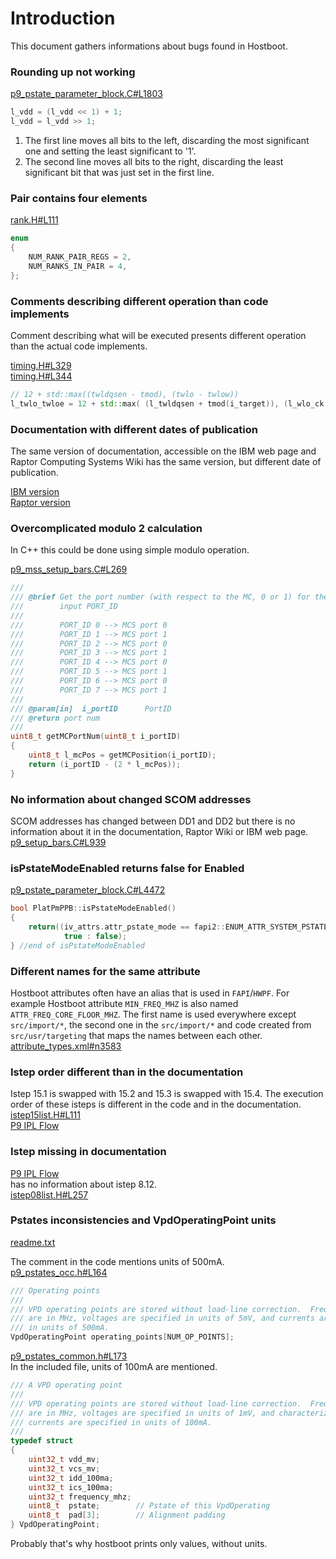 # Introduction

This document gathers informations about bugs found in Hostboot.

### Rounding up not working

[p9_pstate_parameter_block.C#L1803](https://github.com/open-power/hostboot/blob/4689d6d20fccc4587aea2cdfa843dc9881ff6482/src/import/chips/p9/procedures/hwp/pm/p9_pstate_parameter_block.C#L1803)

```cpp
l_vdd = (l_vdd << 1) + 1;
l_vdd = l_vdd >> 1;
```

1.
    The first line moves all bits to the left, discarding the most significant one
    and setting the least significant to '1'.
2.
    The second line moves all bits to the right, discarding the least significant
    bit that was just set in the first line.

### Pair contains four elements

[rank.H#L111](https://github.com/3mdeb/talos-hostboot/blob/a2ddbf3150e2c02ccc904b25d6650c9932a8a841/src/import/chips/p9/procedures/hwp/memory/lib/dimm/rank.H#L111)

```cpp
enum
{
    NUM_RANK_PAIR_REGS = 2,
    NUM_RANKS_IN_PAIR = 4,
};
```

### Comments describing different operation than code implements

Comment describing what will be executed presents different operation than
the actual code implements.

[timing.H#L329](https://github.com/3mdeb/talos-hostboot/blob/a2ddbf3150e2c02ccc904b25d6650c9932a8a841/src/import/chips/p9/procedures/hwp/memory/lib/eff_config/timing.H#L329)\
[timing.H#L344](https://github.com/3mdeb/talos-hostboot/blob/a2ddbf3150e2c02ccc904b25d6650c9932a8a841/src/import/chips/p9/procedures/hwp/memory/lib/eff_config/timing.H#L344)

```cpp
// 12 + std::max((twldqsen - tmod), (twlo - twlow))
l_twlo_twloe = 12 + std::max( (l_twldqsen + tmod(i_target)), (l_wlo_ck + l_wloe_ck) ) + l_dq_ck + l_dqs_ck;
```

### Documentation with different dates of publication

The same version of documentation, accessible on the IBM web page and
Raptor Computing Systems Wiki has the same version, but different date
of publication.

[IBM version](https://ibm.ent.box.com/s/ddcdl3g0otdzyiajhkfe3jjh2oy5p3mt)\
[Raptor version](https://wiki.raptorcs.com/w/images/0/04/POWER9_Registers_vol1_version1.1_pub.pdf)

### Overcomplicated modulo 2 calculation

In C++ this could be done using simple modulo operation.

[p9_mss_setup_bars.C#L269](https://github.com/open-power/hostboot/blob/4689d6d20fccc4587aea2cdfa843dc9881ff6482/src/import/chips/p9/procedures/hwp/nest/p9_mss_setup_bars.C#L269)

```cpp
///
/// @brief Get the port number (with respect to the MC, 0 or 1) for the
///        input PORT_ID
///
///        PORT_ID 0 --> MCS port 0
///        PORT_ID 1 --> MCS port 1
///        PORT_ID 2 --> MCS port 0
///        PORT_ID 3 --> MCS port 1
///        PORT_ID 4 --> MCS port 0
///        PORT_ID 5 --> MCS port 1
///        PORT_ID 6 --> MCS port 0
///        PORT_ID 7 --> MCS port 1
///
/// @param[in]  i_portID      PortID
/// @return port num
///
uint8_t getMCPortNum(uint8_t i_portID)
{
    uint8_t l_mcPos = getMCPosition(i_portID);
    return (i_portID - (2 * l_mcPos));
}
```

### No information about changed SCOM addresses

SCOM addresses has changed between DD1 and DD2 but there is no information about
it in the documentation, Raptor Wiki or IBM web page.\
[p9_setup_bars.C#L939](https://github.com/open-power/hostboot/blob/master/src/import/chips/p9/procedures/hwp/nest/p9_setup_bars.C#L939)

### isPstateModeEnabled returns false for Enabled

[p9_pstate_parameter_block.C#L4472](https://github.com/open-power/hostboot/blob/4689d6d20fccc4587aea2cdfa843dc9881ff6482/src/import/chips/p9/procedures/hwp/pm/p9_pstate_parameter_block.C#L4472)
```cpp
bool PlatPmPPB::isPstateModeEnabled()
{
    return((iv_attrs.attr_pstate_mode == fapi2::ENUM_ATTR_SYSTEM_PSTATES_MODE_OFF) ?
            true : false);
} //end of isPstateModeEnabled
```

### Different names for the same attribute

Hostboot attributes often have an alias that is used in `FAPI`/`HWPF`.
For example Hostboot attribute `MIN_FREQ_MHZ` is also named `ATTR_FREQ_CORE_FLOOR_MHZ`.
The first name is used everywhere except `src/import/*`, the second one
in the `src/import/*` and code created from `src/usr/targeting` that
maps the names between each other.\
[attribute_types.xml#n3583](https://git.raptorcs.com/git/talos-hostboot/tree/src/usr/targeting/common/xmltohb/attribute_types.xml#n3583)

### Istep order different than in the documentation

Istep 15.1 is swapped with 15.2 and 15.3 is swapped with 15.4.
The execution order of these isteps is different in the code
and in the documentation.\
[istep15list.H#L111](https://github.com/open-power/hostboot/blob/4689d6d20fccc4587aea2cdfa843dc9881ff6482/src/include/usr/isteps/istep15list.H#L111)\
[P9 IPL Flow](https://wiki.raptorcs.com/w/images/b/bd/IPL-Flow-POWER9.pdf)

### Istep missing in documentation

[P9 IPL Flow](https://wiki.raptorcs.com/w/images/b/bd/IPL-Flow-POWER9.pdf)\
has no information about istep 8.12.\
[istep08list.H#L257](https://github.com/open-power/hostboot/blob/4689d6d20fccc4587aea2cdfa843dc9881ff6482/src/include/usr/isteps/istep08list.H#L257)

### Pstates inconsistencies and VpdOperatingPoint units

[readme.txt](https://github.com/3mdeb/coreboot/blob/09bc0efd57f59dea97790dedf0ae224ab661fad6/src/soc/ibm/power9/pstates_include/readme.txt)

The comment in the code mentions units of 500mA.\
[p9_pstates_occ.h#L164](https://github.com/open-power/hostboot/blob/master/src/import/chips/p9/procedures/hwp/lib/p9_pstates_occ.h#L164)

```cpp
/// Operating points
///
/// VPD operating points are stored without load-line correction.  Frequencies
/// are in MHz, voltages are specified in units of 5mV, and currents are
/// in units of 500mA.
VpdOperatingPoint operating_points[NUM_OP_POINTS];
```
[p9_pstates_common.h#L173](https://github.com/open-power/hostboot/blob/master/src/import/chips/p9/procedures/hwp/lib/p9_pstates_common.h#L173)\
In the included file, units of 100mA are mentioned.
```cpp
/// A VPD operating point
///
/// VPD operating points are stored without load-line correction.  Frequencies
/// are in MHz, voltages are specified in units of 1mV, and characterization
/// currents are specified in units of 100mA.
///
typedef struct
{
    uint32_t vdd_mv;
    uint32_t vcs_mv;
    uint32_t idd_100ma;
    uint32_t ics_100ma;
    uint32_t frequency_mhz;
    uint8_t  pstate;        // Pstate of this VpdOperating
    uint8_t  pad[3];        // Alignment padding
} VpdOperatingPoint;
```
Probably that's why hostboot prints only values, without units.
